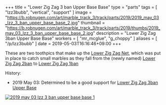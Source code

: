 +++
title = "Lower Zig Zag 3 ban Upper Base Base"
type = "parts"
tags = [ "lzz3bubb", "vertical", "support" ]
image = "https://b.robnugen.com/art/marble_track_3/track/parts/2019/2019_may_03_lzz_3_ban_upper_base_base_2.jpg"
thumbnail = "https://b.robnugen.com/art/marble_track_3/track/parts/2019/thumbs/2019_may_03_lzz_3_ban_upper_base_base_2.jpg"
description = "Lower Zig Zag 3ban Upper Base Base"
workers = [
    "mr_mcglue",
    "g_choppy"
]
aliases = [
    "/p/lzz3bubb"
]
date = 2019-05-03T16:16:46+09:00
+++

These are two toothpics that make up the [Lower Zig Zag Net](/p/lzzn),
which was put in place to catch small marbles as they fall from the
(newly named) [Lower Zig Zag 2ban](/p/lzz2b) to [Lower Zig Zag 1ban](/p/lzz1b)

History:

* 2019 May 03: Determined to be a good support for
[Lower Zig Zag 3ban Upper Base](/p/lzz3bub)

[![2019 may 03 lzz 3 ban upper base base 1](//b.robnugen.com/art/marble_track_3/track/parts/2019/thumbs/2019_may_03_lzz_3_ban_upper_base_base_1.jpg)](//b.robnugen.com/art/marble_track_3/track/parts/2019/2019_may_03_lzz_3_ban_upper_base_base_1.jpg)

